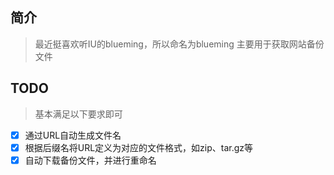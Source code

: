 ## 简介

> 最近挺喜欢听IU的blueming，所以命名为blueming
> 主要用于获取网站备份文件

## TODO

> 基本满足以下要求即可

- [x] 通过URL自动生成文件名
- [x] 根据后缀名将URL定义为对应的文件格式，如zip、tar.gz等
- [x] 自动下载备份文件，并进行重命名